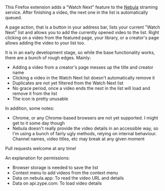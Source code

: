 This Firefox extension adds a "Watch Next" feature to the [Nebula](https://nebula.app) straming service. After finishing a video, the next one in the list is automatically queued.

A page action, that is a button in your address bar, lists your current "Watch Next" list and allows you to add the currently opened video to the list.
Right clicking on a video from the featured page, your library, or a creator's page allows adding the video to your list too.

It is in an early development stage, so while the base functionality works, there are a bunch of rough edges. Mainly:

- Adding a video from a creator's page messes up the title and creator name
- Clicking a video in the Watch Next list doesn't automatically remove it
- Duplicates are not yet filtered from the Watch Next list
- No grace period, once a video ends the next in the list will load and remove it from the list
- The icon is pretty unusable

In addition, some notes:

- Chrome, or any Chrome-based browsers are not yet supported. I might get to it some day though
- Nebula doesn't really provide the video details in an accessible way, so I'm using a bunch of fairly ugly methods, relying on internal behaviour. Channel names, video titles, etc may break at any given moment

Pull requests welcome at any time!

An explanation for permissions:

- Browser storage is needed to save the list
- Context menu to add videos from the context menu
- Data on nebula.app: To read the video URL and details
- Data on api.zype.com: To load video details